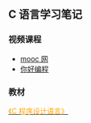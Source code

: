## C 语言学习笔记


### 视频课程
- [mooc 网](./docs/imooc/readme.md)
- [你好编程](../study_c_from_hello_code/README.md)


### 教材

[<font color="orange">《C 程序设计语言》</font>](./docs/books/C_Programming_Language.md)

